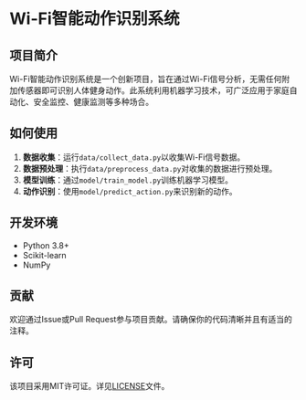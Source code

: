 # Wi-Fi智能动作识别系统

## 项目简介

Wi-Fi智能动作识别系统是一个创新项目，旨在通过Wi-Fi信号分析，无需任何附加传感器即可识别人体健身动作。此系统利用机器学习技术，可广泛应用于家庭自动化、安全监控、健康监测等多种场合。

## 如何使用

1. **数据收集**：运行`data/collect_data.py`以收集Wi-Fi信号数据。
2. **数据预处理**：执行`data/preprocess_data.py`对收集的数据进行预处理。
3. **模型训练**：通过`model/train_model.py`训练机器学习模型。
4. **动作识别**：使用`model/predict_action.py`来识别新的动作。

## 开发环境

- Python 3.8+
- Scikit-learn
- NumPy

## 贡献

欢迎通过Issue或Pull Request参与项目贡献。请确保你的代码清晰并且有适当的注释。

## 许可

该项目采用MIT许可证。详见[LICENSE](LICENSE)文件。